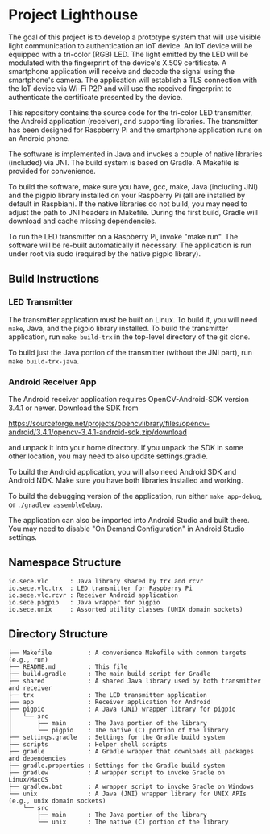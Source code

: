 # Project Lighthouse

The goal of this project is to develop a prototype system that will use
visible light communication to authentication an IoT device. An IoT device
will be equipped with a tri-color (RGB) LED. The light emitted by the LED will
be modulated with the fingerprint of the device's X.509 certificate. A
smartphone application will receive and decode the signal using the
smartphone's camera. The application will establish a TLS connection with the
IoT device via Wi-Fi P2P and will use the received fingerprint to authenticate
the certificate presented by the device.

This repository contains the source code for the tri-color LED transmitter,
the Android application (receiver), and supporting libraries. The transmitter
has been designed for Raspberry Pi and the smartphone application runs
on an Android phone.

The software is implemented in Java and invokes a couple of native libraries
(included) via JNI. The build system is based on Gradle. A Makefile is
provided for convenience.

To build the software, make sure you have, gcc, make, Java (including JNI) and
the pigpio library installed on your Raspberry Pi (all are installed by
default in Raspbian). If the native libraries do not build, you may need to
adjust the path to JNI headers in Makefile. During the first build, Gradle
will download and cache missing dependencies.

To run the LED transmitter on a Raspberry Pi, invoke "make run". The software
will be re-built automatically if necessary. The application is run under root
via sudo (required by the native pigpio library).

## Build Instructions

### LED Transmitter

The transmitter application must be built on Linux. To build it, you will need
`make`, Java, and the pigpio library installed. To build the transmitter
application, run `make build-trx` in the top-level directory of the git clone.

To build just the Java portion of the transmitter (without the JNI part), run
`make build-trx-java`.

### Android Receiver App

The Android receiver application requires OpenCV-Android-SDK version 3.4.1 or
newer. Download the SDK from

https://sourceforge.net/projects/opencvlibrary/files/opencv-android/3.4.1/opencv-3.4.1-android-sdk.zip/download

and unpack it into your home directory. If you unpack the SDK in some other
location, you may need to also update settings.gradle.

To build the Android application, you will also need Android SDK and Android
NDK. Make sure you have both libraries installed and working.

To build the debugging version of the application, run either `make
app-debug`, or `./gradlew assembleDebug`.

The application can also be imported into Android Studio and built there. You
may need to disable "On Demand Configuration" in Android Studio settings.

## Namespace Structure
```
io.sece.vlc      : Java library shared by trx and rcvr
io.sece.vlc.trx  : LED transmitter for Raspberry Pi
io.sece.vlc.rcvr : Receiver Android application
io.sece.pigpio   : Java wrapper for pigpio
io.sece.unix     : Assorted utility classes (UNIX domain sockets)
```

## Directory Structure
```
├── Makefile          : A convenience Makefile with common targets (e.g., run)
├── README.md         : This file
├── build.gradle      : The main build script for Gradle
├── shared            : A shared Java library used by both transmitter and receiver
├── trx               : The LED transmitter application
├── app               : Receiver application for Android
├── pigpio            : A Java (JNI) wrapper library for pigpio
│   └── src
│       ├── main      : The Java portion of the library
│       └── pigpio    : The native (C) portion of the library
├── settings.gradle   : Settings for the Gradle build system
├── scripts           : Helper shell scripts
├── gradle            : A Gradle wrapper that downloads all packages and dependencies
├── gradle.properties : Settings for the Gradle build system
├── gradlew           : A wrapper script to invoke Gradle on Linux/MacOS
├── gradlew.bat       : A wrapper script to invoke Gradle on Windows
└── unix              : A Java (JNI) wrapper library for UNIX APIs (e.g., unix domain sockets)
    └── src
        ├── main      : The Java portion of the library
        └── unix      : The native (C) portion of the library
```
